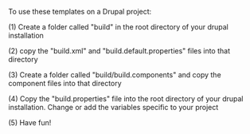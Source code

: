 To use these templates on a Drupal project:

(1) Create a folder called "build" in the root directory of your drupal installation

(2) copy the "build.xml" and "build.default.properties" files into that directory

(3) Create a folder called "build/build.components" and copy the component files into that directory

(4) Copy the "build.properties" file into the root directory of your drupal installation.  Change or add the variables specific to your project

(5) Have fun!
